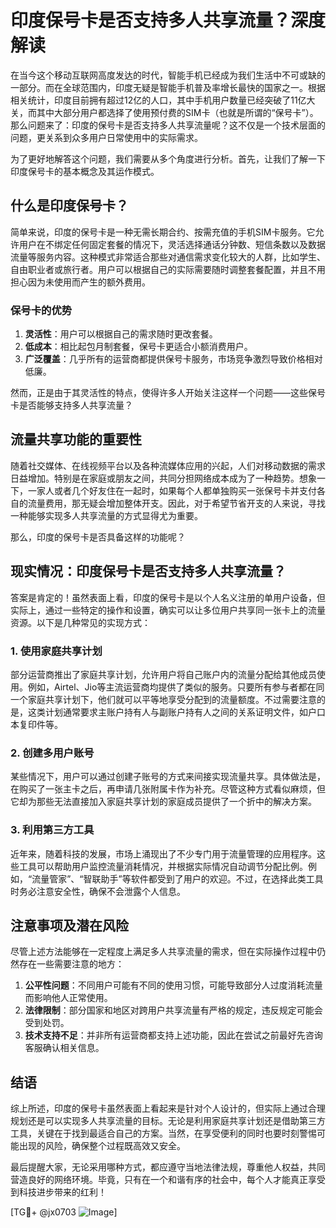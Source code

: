 # 印度保号卡是否支持多人共享流量？深度解读

在当今这个移动互联网高度发达的时代，智能手机已经成为我们生活中不可或缺的一部分。而在全球范围内，印度无疑是智能手机普及率增长最快的国家之一。根据相关统计，印度目前拥有超过12亿的人口，其中手机用户数量已经突破了11亿大关，而其中大部分用户都选择了使用预付费的SIM卡（也就是所谓的“保号卡”）。那么问题来了：印度的保号卡是否支持多人共享流量呢？这不仅是一个技术层面的问题，更关系到众多用户日常使用中的实际需求。

为了更好地解答这个问题，我们需要从多个角度进行分析。首先，让我们了解一下印度保号卡的基本概念及其运作模式。

## 什么是印度保号卡？

简单来说，印度的保号卡是一种无需长期合约、按需充值的手机SIM卡服务。它允许用户在不绑定任何固定套餐的情况下，灵活选择通话分钟数、短信条数以及数据流量等服务内容。这种模式非常适合那些对通信需求变化较大的人群，比如学生、自由职业者或旅行者。用户可以根据自己的实际需要随时调整套餐配置，并且不用担心因为未使用而产生的额外费用。

### 保号卡的优势
1. **灵活性**：用户可以根据自己的需求随时更改套餐。
2. **低成本**：相比起包月制套餐，保号卡更适合小额消费用户。
3. **广泛覆盖**：几乎所有的运营商都提供保号卡服务，市场竞争激烈导致价格相对低廉。

然而，正是由于其灵活性的特点，使得许多人开始关注这样一个问题——这些保号卡是否能够支持多人共享流量？

## 流量共享功能的重要性

随着社交媒体、在线视频平台以及各种流媒体应用的兴起，人们对移动数据的需求日益增加。特别是在家庭或朋友之间，共同分担网络成本成为了一种趋势。想象一下，一家人或者几个好友住在一起时，如果每个人都单独购买一张保号卡并支付各自的流量费用，那无疑会增加整体开支。因此，对于希望节省开支的人来说，寻找一种能够实现多人共享流量的方式显得尤为重要。

那么，印度的保号卡是否具备这样的功能呢？

## 现实情况：印度保号卡是否支持多人共享流量？

答案是肯定的！虽然表面上看，印度的保号卡是以个人名义注册的单用户设备，但实际上，通过一些特定的操作和设置，确实可以让多位用户共享同一张卡上的流量资源。以下是几种常见的实现方式：

### 1. 使用家庭共享计划
部分运营商推出了家庭共享计划，允许用户将自己账户内的流量分配给其他成员使用。例如，Airtel、Jio等主流运营商均提供了类似的服务。只要所有参与者都在同一个家庭共享计划下，他们就可以平等地享受分配到的流量额度。不过需要注意的是，这类计划通常要求主账户持有人与副账户持有人之间的关系证明文件，如户口本复印件等。

### 2. 创建多用户账号
某些情况下，用户可以通过创建子账号的方式来间接实现流量共享。具体做法是，在购买了一张主卡之后，再申请几张附属卡作为补充。尽管这种方式看似麻烦，但它却为那些无法直接加入家庭共享计划的家庭成员提供了一个折中的解决方案。

### 3. 利用第三方工具
近年来，随着科技的发展，市场上涌现出了不少专门用于流量管理的应用程序。这些工具可以帮助用户监控流量消耗情况，并根据实际情况自动调节分配比例。例如，“流量管家”、“智联助手”等软件都受到了用户的欢迎。不过，在选择此类工具时务必注意安全性，确保不会泄露个人信息。

## 注意事项及潜在风险

尽管上述方法能够在一定程度上满足多人共享流量的需求，但在实际操作过程中仍然存在一些需要注意的地方：

1. **公平性问题**：不同用户可能有不同的使用习惯，可能导致部分人过度消耗流量而影响他人正常使用。
2. **法律限制**：部分国家和地区对跨用户共享流量有严格的规定，违反规定可能会受到处罚。
3. **技术支持不足**：并非所有运营商都支持上述功能，因此在尝试之前最好先咨询客服确认相关信息。

## 结语

综上所述，印度的保号卡虽然表面上看起来是针对个人设计的，但实际上通过合理规划还是可以实现多人共享流量的目标。无论是利用家庭共享计划还是借助第三方工具，关键在于找到最适合自己的方案。当然，在享受便利的同时也要时刻警惕可能出现的风险，确保整个过程既高效又安全。

最后提醒大家，无论采用哪种方式，都应遵守当地法律法规，尊重他人权益，共同营造良好的网络环境。毕竟，只有在一个和谐有序的社会中，每个人才能真正享受到科技进步带来的红利！

[TG💪+ @jx0703 ![Image](https://github.com/user-attachments/assets/dbca1d08-cadb-493c-b0ec-ad6f7a83f270)]